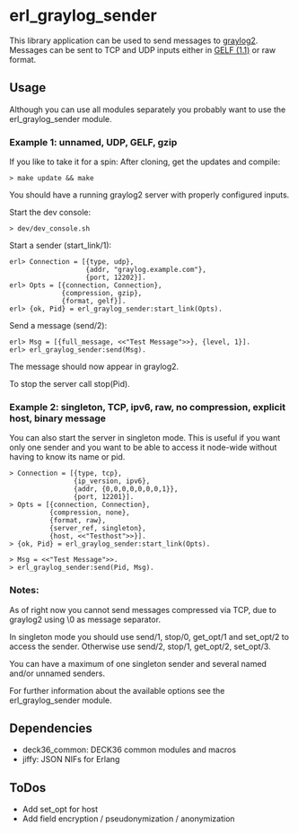 # erl_graylog_sender

This library application can be used to send messages to [graylog2](http://graylog2.org/).
Messages can be sent to TCP and UDP inputs either in [GELF (1.1)](http://graylog2.org/gelf) or raw format.

## Usage
Although you can use all modules separately you probably want to use the erl_graylog_sender module.

### Example 1: unnamed, UDP, GELF, gzip
If you like to take it for a spin: After cloning, get the updates and compile:

    > make update && make

You should have a running graylog2 server with properly configured inputs.

Start the dev console:

    > dev/dev_console.sh
    
Start a sender (start_link/1):
```
erl> Connection = [{type, udp},
                   {addr, "graylog.example.com"},
                   {port, 12202}].
erl> Opts = [{connection, Connection},
             {compression, gzip},
             {format, gelf}].
erl> {ok, Pid} = erl_graylog_sender:start_link(Opts).
```

Send a message (send/2):
```
erl> Msg = [{full_message, <<"Test Message">>}, {level, 1}].
erl> erl_graylog_sender:send(Msg).
```

The message should now appear in graylog2.

To stop the server call stop(Pid).


### Example 2: singleton, TCP, ipv6, raw, no compression, explicit host, binary message
You can also start the server in singleton mode. This is useful if you want only one sender and you want to be able to access it node-wide without having to know its name or pid.

```
> Connection = [{type, tcp},
                {ip_version, ipv6},
                {addr, {0,0,0,0,0,0,0,1}},
                {port, 12201}].
> Opts = [{connection, Connection},
          {compression, none},
          {format, raw},
          {server_ref, singleton},
          {host, <<"Testhost">>}].
> {ok, Pid} = erl_graylog_sender:start_link(Opts).

> Msg = <<"Test Message">>.
> erl_graylog_sender:send(Pid, Msg).
```

### Notes:
As of right now you cannot send messages compressed via TCP, due to graylog2 using \0 as message separator.  

In singleton mode you should use send/1, stop/0, get_opt/1 and set_opt/2 to access the sender. Otherwise use send/2, stop/1, get_opt/2, set_opt/3.

You can have a maximum of one singleton sender and several named and/or unnamed senders. 

For further information about the available options see the erl_graylog_sender module.

## Dependencies
- deck36_common: DECK36 common modules and macros
- jiffy: JSON NIFs for Erlang


## ToDos
- Add set_opt for host
- Add field encryption / pseudonymization / anonymization 
